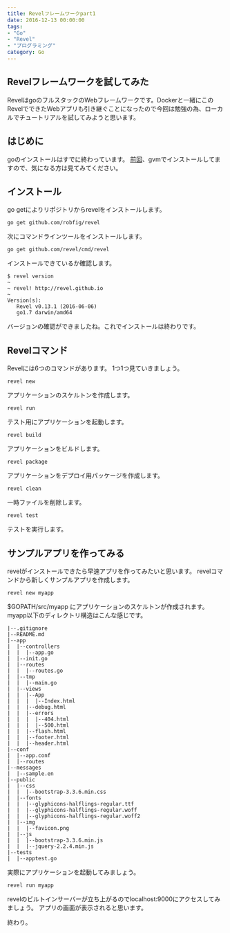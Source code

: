 ```yaml
---
title: Revelフレームワークpart1
date: 2016-12-13 00:00:00
tags:
- "Go"
- "Revel"
- "プログラミング"
category: Go
---
```

## Revelフレームワークを試してみた
RevelはgoのフルスタックのWebフレームワークです。Dockerと一緒にこのRevelでできたWebアプリも引き継ぐことになったので今回は勉強の為、ローカルでチュートリアルを試してみようと思います。
<!-- More -->

## はじめに
goのインストールはすでに終わっています。
[前回](http://devlog.site/Go/go1/)、gvmでインストールしてますので、気になる方は見てみてください。


## インストール
go getによりリポジトリからrevelをインストールします。

```
go get github.com/robfig/revel
```

次にコマンドラインツールをインストールします。

```
go get github.com/revel/cmd/revel
```

インストールできているか確認します。

```
$ revel version                                                                                                  
~
~ revel! http://revel.github.io
~
Version(s):
   Revel v0.13.1 (2016-06-06)
   go1.7 darwin/amd64
```

バージョンの確認ができましたね。これでインストールは終わりです。

## Revelコマンド
Revelには6つのコマンドがあります。
1つ1つ見ていきましょう。

```
revel new
```
アプリケーションのスケルトンを作成します。

```
revel run
```

テスト用にアプリケーションを起動します。

```
revel build
```

アプリケーションをビルドします。

```
revel package
```

アプリケーションをデプロイ用パッケージを作成します。

```
revel clean
```

一時ファイルを削除します。

```
revel test
```

テストを実行します。

## サンプルアプリを作ってみる

revelがインストールできたら早速アプリを作ってみたいと思います。
revelコマンドから新しくサンプルアプリを作成します。

```
revel new myapp
```

$GOPATH/src/myapp にアプリケーションのスケルトンが作成されます。
myapp以下のディレクトリ構造はこんな感じです。

```
|--.gitignore
|--README.md
|--app
|  |--controllers
|  |  |--app.go
|  |--init.go
|  |--routes
|  |  |--routes.go
|  |--tmp
|  |  |--main.go
|  |--views
|  |  |--App
|  |  |  |--Index.html
|  |  |--debug.html
|  |  |--errors
|  |  |  |--404.html
|  |  |  |--500.html
|  |  |--flash.html
|  |  |--footer.html
|  |  |--header.html
|--conf
|  |--app.conf
|  |--routes
|--messages
|  |--sample.en
|--public
|  |--css
|  |  |--bootstrap-3.3.6.min.css
|  |--fonts
|  |  |--glyphicons-halflings-regular.ttf
|  |  |--glyphicons-halflings-regular.woff
|  |  |--glyphicons-halflings-regular.woff2
|  |--img
|  |  |--favicon.png
|  |--js
|  |  |--bootstrap-3.3.6.min.js
|  |  |--jquery-2.2.4.min.js
|--tests
|  |--apptest.go
```

実際にアプリケーションを起動してみましょう。

```
revel run myapp
```

revelのビルトインサーバーが立ち上がるのでlocalhost:9000にアクセスしてみましょう。
アプリの画面が表示されると思います。

終わり。